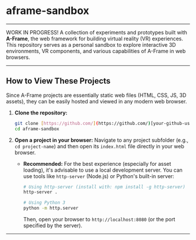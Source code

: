 # aframe-sandbox

---
WORK IN PROGRESS!
A collection of experiments and prototypes built with **A-Frame**, the web framework for building virtual reality (VR) experiences. This repository serves as a personal sandbox to explore interactive 3D environments, VR components, and various capabilities of A-Frame in web browsers.

---

## How to View These Projects

Since A-Frame projects are essentially static web files (HTML, CSS, JS, 3D assets), they can be easily hosted and viewed in any modern web browser.

1.  **Clone the repository:**
    ```bash
    git clone [https://github.com/](https://github.com/)[your-github-username]/aframe-sandbox.git
    cd aframe-sandbox
    ```
2.  **Open a project in your browser:**
    Navigate to any project subfolder (e.g., `cd project-name`) and then open its `index.html` file directly in your web browser.

    * **Recommended:** For the best experience (especially for asset loading), it's advisable to use a local development server. You can use tools like `http-server` (Node.js) or Python's built-in server:
        ```bash
        # Using http-server (install with: npm install -g http-server)
        http-server .

        # Using Python 3
        python -m http.server
        ```
        Then, open your browser to `http://localhost:8080` (or the port specified by the server).

---
